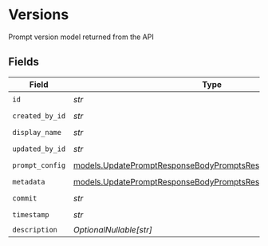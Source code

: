 # Versions

Prompt version model returned from the API


## Fields

| Field                                                                                                                                | Type                                                                                                                                 | Required                                                                                                                             | Description                                                                                                                          |
| ------------------------------------------------------------------------------------------------------------------------------------ | ------------------------------------------------------------------------------------------------------------------------------------ | ------------------------------------------------------------------------------------------------------------------------------------ | ------------------------------------------------------------------------------------------------------------------------------------ |
| `id`                                                                                                                                 | *str*                                                                                                                                | :heavy_check_mark:                                                                                                                   | N/A                                                                                                                                  |
| `created_by_id`                                                                                                                      | *str*                                                                                                                                | :heavy_check_mark:                                                                                                                   | N/A                                                                                                                                  |
| `display_name`                                                                                                                       | *str*                                                                                                                                | :heavy_check_mark:                                                                                                                   | N/A                                                                                                                                  |
| `updated_by_id`                                                                                                                      | *str*                                                                                                                                | :heavy_check_mark:                                                                                                                   | N/A                                                                                                                                  |
| `prompt_config`                                                                                                                      | [models.UpdatePromptResponseBodyPromptsResponse200PromptConfig](../models/updatepromptresponsebodypromptsresponse200promptconfig.md) | :heavy_check_mark:                                                                                                                   | N/A                                                                                                                                  |
| `metadata`                                                                                                                           | [models.UpdatePromptResponseBodyPromptsResponse200Metadata](../models/updatepromptresponsebodypromptsresponse200metadata.md)         | :heavy_check_mark:                                                                                                                   | N/A                                                                                                                                  |
| `commit`                                                                                                                             | *str*                                                                                                                                | :heavy_check_mark:                                                                                                                   | N/A                                                                                                                                  |
| `timestamp`                                                                                                                          | *str*                                                                                                                                | :heavy_check_mark:                                                                                                                   | N/A                                                                                                                                  |
| `description`                                                                                                                        | *OptionalNullable[str]*                                                                                                              | :heavy_minus_sign:                                                                                                                   | N/A                                                                                                                                  |